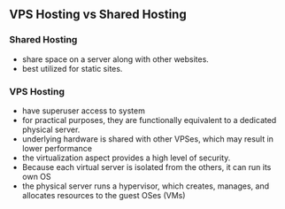 
## VPS Hosting vs Shared Hosting
### Shared Hosting
- share space on a server along with other websites.
- best utilized for static sites.

### VPS Hosting
- have superuser access to system
- for practical purposes, they are functionally equivalent to a dedicated physical server.
- underlying hardware is shared with other VPSes, which may result in lower performance 
- the virtualization aspect provides a high level of security.
- Because each virtual server is isolated from the others, it can run its own OS
- the physical server runs a hypervisor, which creates, manages, and allocates resources to the guest OSes (VMs)
